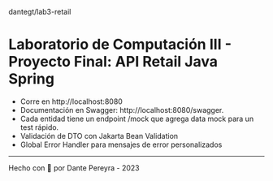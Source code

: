 dantegt/lab3-retail
# Laboratorio de Computación III - Proyecto Final: API Retail Java Spring

- Corre en http://localhost:8080
- Documentación en Swagger: http://localhost:8080/swagger.
- Cada entidad tiene un endpoint /mock que agrega data mock para un test rápido.
- Validación de DTO con Jakarta Bean Validation
- Global Error Handler para mensajes de error personalizados
---
Hecho con 💪 por Dante Pereyra - 2023
